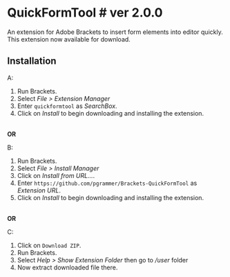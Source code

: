 # QuickFormTool # ver 2.0.0

An extension for Adobe Brackets to insert form elements into editor quickly.<br>
This extension now available for download.<br>

## Installation ##

A:
<br>

1. Run Brackets.<br>
2. Select _File > Extension Manager_<br>
3. Enter `quickformtool` as _SearchBox_.<br>
4. Click on _Install_ to begin downloading and installing the extension.<br>
<br>
<b>OR</b>

B:
<br>

1. Run Brackets.<br>
2. Select _File > Install Manager_<br>
3. Click on _Install from URL..._.
4. Enter `https://github.com/pgrammer/Brackets-QuickFormTool` as _Extension URL_.<br>
5. Click on _Install_ to begin downloading and installing the extension.<br>
<br>
<b>OR</b>

C:
<br>

1. Click on `Download ZIP`.<br>
2. Run Brackets.<br>
3. Select _Help > Show Extension Folder_ then go to _/user_ folder<br>
4. Now extract downloaded file there.
